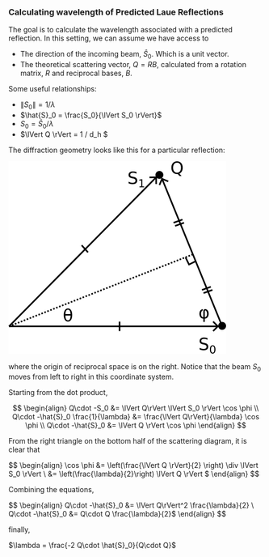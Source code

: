 ### Calculating wavelength of Predicted Laue Reflections
The goal is to calculate the wavelength associated with a predicted reflection. 
In this setting, we can assume we have access to 
 - The direction of the incoming beam, $\hat {S}_0$. Which is a unit vector. 
 - The theoretical scattering vector, $Q=RB$, calculated from a rotation matrix, $R$ and reciprocal bases, $B$. 

Some useful relationships:
 - $\lVert S_0 \rVert = 1 / \lambda$
 - $\hat{S}_0 = \frac{S_0}{\lVert S_0 \rVert}$
 - $S_0 = \hat{S}_0 / \lambda$
 - $\lVert Q \rVert = 1 / d_h $

The diffraction geometry looks like this for a particular reflection:

![scattering diagram](./scattering_diagram.png)

where the origin of reciprocal space is on the right. Notice that the beam $S_0$ moves from left to right in this coordinate system. 

Starting from the dot product,

$$
\begin{align}
Q\cdot -S_0 &= \lVert Q\rVert \lVert S_0 \rVert \cos \phi  \\
Q\cdot -\hat{S}_0 \frac{1}{\lambda} &= \frac{\lVert Q\rVert}{\lambda}  \cos \phi   \\
Q\cdot -\hat{S}_0  &= \lVert Q \rVert \cos \phi 
\end{align}
$$

From the right triangle on the bottom half of the scattering diagram, it is clear that 

$$
\begin{align}
\cos \phi &= \left(\frac{\lVert Q \rVert}{2} \right) \div  \lVert S_0 \rVert \\
&= \left(\frac{\lambda}{2}\right) \lVert Q \rVert $
\end{align}
$$

Combining the equations,

$$
\begin{align}
Q\cdot -\hat{S}_0 &= \lVert Q\rVert^2 \frac{\lambda}{2} \\
Q\cdot -\hat{S}_0 &= Q\cdot Q \frac{\lambda}{2}$
\end{align}
$$

finally,

$\lambda = \frac{-2 Q\cdot \hat{S}_0}{Q\cdot Q}$
